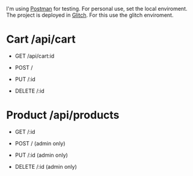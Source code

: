 I'm using [Postman](https://www.postman.com/supply-pilot-47272947/workspace/proyecto-backend) for testing.
For personal use, set the local enviroment.
The project is deployed in [Glitch](https://glitch.com/edit/#!/back-project). For this use the glitch enviroment.

# Cart /api/cart

  - GET /api/cart:id

  - POST /

  - PUT /:id

  - DELETE /:id

# Product /api/products

  - GET /:id

  - POST / (admin only)

  - PUT /:id (admin only)

  - DELETE /:id (admin only)
